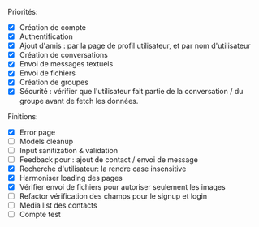 Priorités:
- [X] Création de compte
- [X] Authentification
- [X] Ajout d'amis : par la page de profil utilisateur, et par nom d'utilisateur
- [X] Création de conversations
- [X] Envoi de messages textuels
- [X] Envoi de fichiers
- [X] Création de groupes
- [X] Sécurité : vérifier que l'utilisateur fait partie de la conversation / du groupe avant de fetch les données.

Finitions:
- [X] Error page
- [ ] Models cleanup
- [ ] Input sanitization & validation
- [ ] Feedback pour : ajout de contact / envoi de message
- [X] Recherche d'utilisateur: la rendre case insensitive
- [X] Harmoniser loading des pages
- [X] Vérifier envoi de fichiers pour autoriser seulement les images
- [ ] Refactor vérification des champs pour le signup et login
- [ ] Media list des contacts
- [ ] Compte test